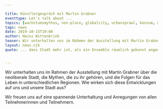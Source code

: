 ```yaml
---

title: Künstlergespräch mit Martin Grabner  
eventtype: Let's talk about ...
topics: [wachstumsmythos, non-place, globalcity, urbansprawl, konsum, markt, identity, musealisierung, disneyfication, betongold, moreofthesame]
tags: news
date: 2019-10-15T19:00
author: Heinz Wittenbrink
teaser: Wir unterhalten uns im Rahmen der Ausstellung mit Martin Grabner über die neoliberale Stadt, die Mythen, die zu ihr gehören, und die Folgen für das Leben in unterschiedlichen Regionen.
layout: news.njk
quote: ... dass Stadt mehr ist, als ein Ensemble räumlich gekonnt angeordneter Steine.


---
```


Wir unterhalten uns im Rahmen der Ausstellung mit Martin Grabner über die neoliberale Stadt, die Mythen, die zu ihr gehören, und die Folgen für das Leben in unterschiedlichen Regionen. Wie wirken sich diese Entwicklungen auf uns und unsere Stadt aus?

Wir freuen uns auf eine spannende Unterhaltung und Anregungen von allen Teilnehmerinnen und Teilnehmern.
